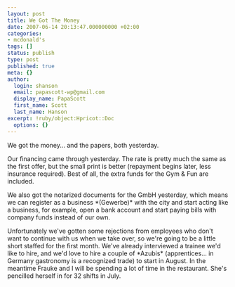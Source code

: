 ```yaml
---
layout: post
title: We Got The Money
date: 2007-06-14 20:13:47.000000000 +02:00
categories:
- mcdonald's
tags: []
status: publish
type: post
published: true
meta: {}
author:
  login: shanson
  email: papascott-wp@gmail.com
  display_name: PapaScott
  first_name: Scott
  last_name: Hanson
excerpt: !ruby/object:Hpricot::Doc
  options: {}
---
```

<p>We got the money... and the papers, both yesterday.</p>
<p>Our financing came through yesterday. The rate is pretty much the same as the first offer, but the small print is better (repayment begins later, less insurance required). Best of all, the extra funds for the Gym & Fun are included.</p>
<p>We also got the notarized documents for the GmbH yesterday, which means we can register as a business *(Gewerbe)* with the city and start acting like a business, for example, open a bank account and start paying bills with company funds instead of our own.</p>
<p>Unfortunately we've gotten some rejections from employees who don't want to continue with us when we take over, so we're going to be a little short staffed for the first month. We've already interviewed a trainee we'd like to hire, and we'd love to hire a couple of *Azubis* (apprentices... in Germany gastronomy is a recognized trade) to start in August. In the meantime Frauke and I will be spending a lot of time in the restaurant. She's pencilled herself in for 32 shifts in July.</p>
